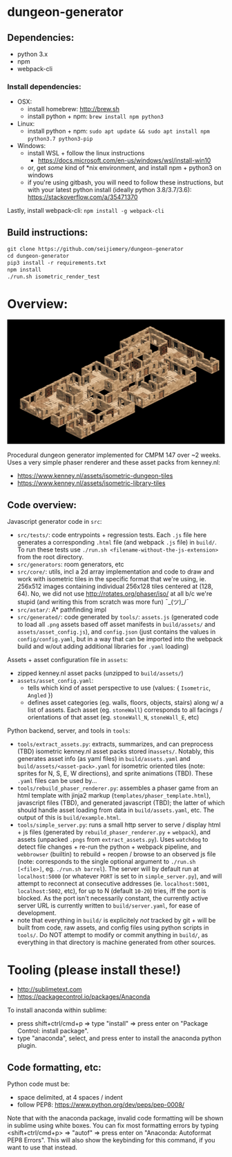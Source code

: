 # dungeon-generator

## Dependencies:

- python 3.x
- npm
- webpack-cli

### Install dependencies:

- OSX:
    - install homebrew: http://brew.sh
    - install python + npm: `brew install npm python3`
- Linux:
    - install python + npm: `sudo apt update && sudo apt install npm python3.7 python3-pip`
- Windows:
    - install WSL + follow the linux instructions
        - https://docs.microsoft.com/en-us/windows/wsl/install-win10
    - or, get *some* kind of *nix environment, and install npm + python3 on windows
    - if you're using gitbash, you will need to follow these instructions, but with your latest python install (ideally python 3.8/3.7/3.6): https://stackoverflow.com/a/35471370

Lastly, install webpack-cli: `npm install -g webpack-cli`

## Build instructions:
    
    git clone https://github.com/seijiemery/dungeon-generator
    cd dungeon-generator
    pip3 install -r requirements.txt
    npm install
    ./run.sh isometric_render_test

# Overview:

![Alt text](/screenshot.png?raw=true "Screenshot")

Procedural dungeon generator implemented for CMPM 147 over ~2 weeks. Uses a very simple phaser renderer and these asset packs from kenney.nl:

- https://www.kenney.nl/assets/isometric-dungeon-tiles
- https://www.kenney.nl/assets/isometric-library-tiles

## Code overview:

Javascript generator code in `src`:

- `src/tests/`: code entrypoints + regression tests. Each `.js` file here generates a corresponding `.html` file (and webpack `.js` file) in `build/`. To run these tests use `./run.sh <filename-without-the-js-extension>` from the root directory.
- `src/generators`: room generators, etc
- `src/core/`: utils, incl a 2d array implementation and code to draw and work with isometric tiles in the specific format that we're using, ie. 256x512 images containing individual 256x128 tiles centered at (128, 64). No, we did not use http://rotates.org/phaser/iso/ at all b/c we're stupid (and writing this from scratch was more fun) ¯\_(ツ)_/¯
- `src/astar/`: A* pathfinding impl
- `src/generated/`: code generated by `tools/`: `assets.js` (generated code to load all `.png` assets based off asset manifests in `build/assets/` and `assets/asset_config.js`), and `config.json` (just contains the values in `config/config.yaml`, but in a way that can be imported into the webpack build and w/out adding additional libraries for `.yaml` loading)

Assets + asset configuration file in `assets`:

- zipped kenney.nl asset packs (unzipped to `build/assets/`)
- `assets/asset_config.yaml`:
    - tells which kind of asset perspective to use (values: { `Isometric`, `Angled` })
    - defines asset categories (eg. walls, floors, objects, stairs) along w/ a list of assets. Each asset (eg. `stoneWall`) corresponds to all facings / orientations of that asset (eg. `stoneWall_N`, `stoneWall_E`, etc)
    
Python backend, server, and tools in `tools`:

- `tools/extract_assets.py`: extracts, summarizes, and can preprocess (TBD) isometric kenney.nl asset packs stored in`assets/`. Notably, this generates asset info (as yaml files) in `build/assets.yaml` and `build/assets/<asset-pack>.yaml` for isometric oriented tiles (note: sprites for N, S, E, W directions), and sprite animations (TBD). These `.yaml` files can be used by...
- `tools/rebuild_phaser_renderer.py`: assembles a phaser game from an html template with jinja2 markup (`templates/phaser_template.html`), javascript files (TBD), and generated javascript (TBD); the latter of which should handle asset loading from data in `build/assets.yaml`, etc. The output of this is `build/example.html`.
- `tools/simple_server.py`: runs a small http server to serve / display html + js files (generated by `rebuild_phaser_renderer.py` + `webpack`), and assets (unpacked `.pngs` from `extract_assets.py`). Uses `watchdog` to detect file changes + re-run the python + webpack pipeline, and `webbrowser` (builtin) to rebuild + reopen / browse to an observed js file (note: corresponds to the single optional argument to `./run.sh [<file>]`, eg. `./run.sh barrel`). The server will by default run at `localhost:5000` (or whatever `PORT` is set to in `simple_server.py`), and will attempt to reconnect at consecutive addresses (ie. `localhost:5001`, `localhost:5002`, etc), for up to N (default `10-20`) tries, iff the port is blocked. As the port isn't necessarily constant, the currently active server URL is currently written to `build/server.yaml`, for ease of development.
- note that everything in `build/` is explicitely *not* tracked by git + will be built from code, raw assets, and config files using python scripts in `tools/`. Do NOT attempt to modify or commit anything in `build/`, as everything in that directory is machine generated from other sources.

# Tooling (please install these!)

- http://sublimetext.com
- https://packagecontrol.io/packages/Anaconda

To install anaconda within sublime:

- press shift+ctrl/cmd+p => type "install" => press enter on "Package Control: install package".
- type "anaconda", select, and press enter to install the anaconda python plugin.

## Code formatting, etc:

Python code must be:

- space delimited, at 4 spaces / indent
- follow PEP8: https://www.python.org/dev/peps/pep-0008/

Note that with the anaconda package, invalid code formatting will be shown in sublime using white boxes. You can fix most formatting errors by typing <shift+ctrl/cmd+p> => "autof" => press enter on "Anaconda: Autoformat PEP8 Errors". This will also show the keybinding for this command, if you want to use that instead.
